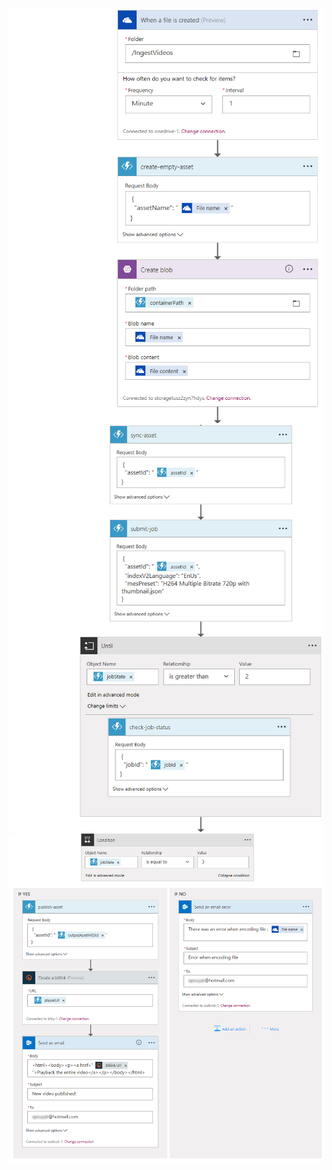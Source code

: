 ![Screen capture](images/simplevod-d-1.png?raw=true)
![Screen capture](images/simplevod-d-2.png?raw=true)
![Screen capture](images/simplevod-d-3.png?raw=true)